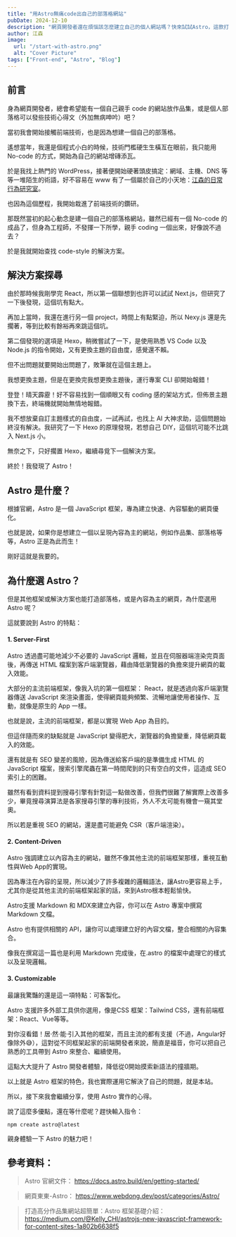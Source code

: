 ```yaml
---
title: "用Astro無痛code出自己的部落格網站"
pubDate: 2024-12-10
description: "網頁開發者還在煩惱該怎麼建立自己的個人網站嗎？快來試試Astro，這款打造個人部落格／作品集的神器吧！"
author: 江森
image:
  url: "/start-with-astro.png"
  alt: "Cover Picture"
tags: ["Front-end", "Astro", "Blog"]
---
```


## 前言

身為網頁開發者，總會希望能有一個自己親手 code 的網站放作品集，或是個人部落格可以發些技術心得文（外加無病呻吟）吧？

當初我會開始接觸前端技術，也是因為想建一個自己的部落格。

遙想當年，我還是個程式小白的時候，技術門檻硬生生橫亙在眼前，我只能用 No-code 的方式，開始為自己的網站增磚添瓦。

於是我找上熱門的 WordPress，接著便開始硬著頭皮搞定：網域、主機、DNS 等等一堆陌生的術語，好不容易在 www 有了一個屬於自己的小天地：[江森的日常行為研究室](https://johnsontseng.com/)。

也因為這個歷程，我開始栽進了前端技術的鑽研。

那既然當初的起心動念是建一個自己的部落格網站，雖然已經有一個 No-code 的成品了，但身為工程師，不發揮一下所學，親手 coding 一個出來，好像說不過去？

於是我就開始查找 code-style 的解決方案。

## 解決方案探尋

由於那時候我剛學完 React，所以第一個聯想到也許可以試試 Next.js，但研究了一下後發現，這個坑有點大。

再加上當時，我還在進行另一個 project，時間上有點緊迫，所以 Nexy.js 還是先擱著，等到比較有餘裕再來跳這個坑。

第二個發現的選項是 Hexo，稍微嘗試了一下，是使用熟悉 VS Code 以及 Node.js 的指令開始，又有更換主題的自由度，感覺還不賴。

但不出問題就要開始出問題了，敗筆就在這個主題上。

我想更換主題，但是在更換完我想更換主題後，運行專案 CLI 卻開始報錯！

登登！晴天霹靂！好不容易找到一個順眼又有 coding 感的架站方式，但佈景主題換下去，終端機就開始無情地報錯。

我不想放棄自訂主題樣式的自由度，一試再試，也找上 AI 大神求助，這個問題始終沒有解決。我研究了一下 Hexo 的原理發現，若想自己 DIY，這個坑可能不比跳入 Next.js 小。

無奈之下，只好擱置 Hexo，繼續尋覓下一個解決方案。

終於！我發現了 Astro！

## Astro 是什麼？

根據官網，Astro 是一個 JavaScript 框架，專為建立快速、內容驅動的網頁優化。

也就是說，如果你是想建立一個以呈現內容為主的網站，例如作品集、部落格等等，Astro 正是為此而生！

剛好這就是我要的。

## 為什麼選 Astro？

但是其他框架或解決方案也能打造部落格，或是內容為主的網頁，為什麼選用 Astro 呢？

這就要說到 Astro 的特點：

#### 1. Server-First

Astro 透過盡可能地減少不必要的 JavaScript 邏輯，並且在伺服器端渲染完頁面後，再傳送 HTML 檔案到客戶端瀏覽器，藉由降低瀏覽器的負擔來提升網頁的載入效能。

大部分的主流前端框架，像我入坑的第一個框架： React，就是透過向客戶端瀏覽器傳送 JavaScript 來渲染畫面，使得網頁能夠頻繁、流暢地讓使用者操作、互動，就像是原生的 App 一樣。

也就是說，主流的前端框架，都是以實現 Web App 為目的。

但這伴隨而來的缺點就是 JavaScript 變得肥大，瀏覽器的負擔變重，降低網頁載入的效能。

還有就是有 SEO 變差的風險，因為傳送給客戶端的是準備生成 HTML 的 JavaScript 檔案，搜索引擎爬蟲在第一時間爬到的只有空白的文件，這造成 SEO 索引上的困難。

雖然有看到資料提到搜尋引擎有針對這一點做改善，但我們很難了解實際上改善多少，畢竟搜尋演算法是各家搜尋引擎的專利技術，外人不太可能有機會一窺其堂奧。

所以若是重視 SEO 的網站，還是盡可能避免 CSR（客戶端渲染）。

#### 2. Content-Driven

Astro 強調建立以內容為主的網站，雖然不像其他主流的前端框架那樣，重視互動性與Web App的實現。

因為專注在內容的呈現，所以減少了許多複雜的邏輯語法，讓Astro更容易上手，尤其你是從其他主流的前端框架起家的話，來到Astro根本輕鬆愉快。

Astro支援 Markdown 和 MDX來建立內容，你可以在 Astro 專案中撰寫 Markdown 文檔。

Astro 也有提供相關的 API，讓你可以處理建立好的內容文檔，整合相關的內容集合。

像我在撰寫這一篇也是利用 Markdown 完成後，在.astro 的檔案中處理它的樣式以及呈現邏輯。

#### 3. Customizable

最讓我驚豔的還是這一項特點：可客製化。

Astro 支援許多外部工具供你選用，像是CSS 框架：Tailwind CSS，還有前端框架：React、Vue等等。

對你沒看錯！居·然·能·引入其他的框架，而且主流的都有支援（不過，Angular好像除外😅），這對從不同框架起家的前端開發者來說，簡直是福音，你可以把自己熟悉的工具帶到 Astro 來整合、繼續使用。

這點大大提升了 Astro 開發者體驗，降低從0開始摸索新語法的撞牆期。

以上就是 Astro 框架的特色，我也實際運用它解決了自己的問題，就是本站。

所以，接下來我會繼續分享，使用 Astro 實作的心得。

說了這麼多優點，還在等什麼呢？趕快輸入指令：

```
npm create astro@latest
```

親身體驗一下 Astro 的魅力吧！

## 參考資料：

> Astro 官網文件：
> https://docs.astro.build/en/getting-started/

> 網頁東東-Astro：
> https://www.webdong.dev/post/categories/Astro/

> 打造高分作品集網站超簡單：Astro 框架基礎介紹：
> https://medium.com/@Kelly_CHI/astrojs-new-javascript-framework-for-content-sites-1a802b6638f5
